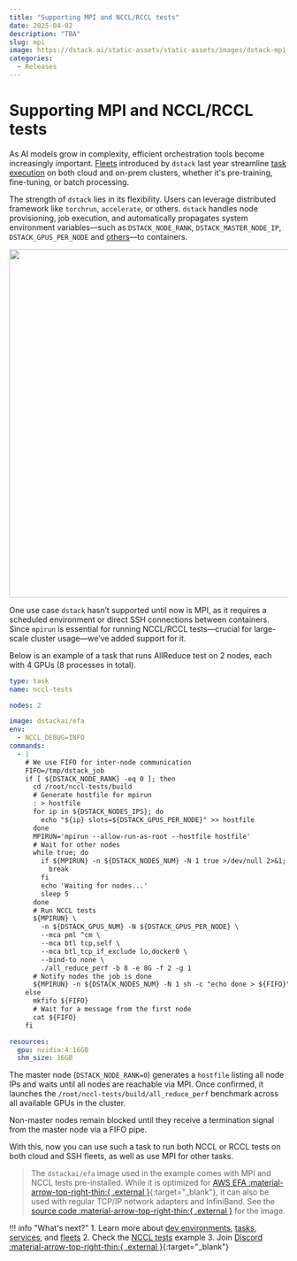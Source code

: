 ```yaml
---
title: "Supporting MPI and NCCL/RCCL tests"
date: 2025-04-02
description: "TBA"
slug: mpi
image: https://dstack.ai/static-assets/static-assets/images/dstack-mpi-v2.png
categories:
  - Releases
---
```


# Supporting MPI and NCCL/RCCL tests 

As AI models grow in complexity, efficient orchestration tools become increasingly important. 
[Fleets](../../docs/concepts/fleets.md) introduced by `dstack` last year streamline 
[task execution](../../docs/concepts/tasks.md) on both cloud and 
on-prem clusters, whether it's pre-training, fine-tuning, or batch processing.

The strength of `dstack` lies in its flexibility. Users can leverage distributed framework like
`torchrun`, `accelerate`, or others. `dstack` handles node provisioning, job execution, and automatically propagates
system environment variables—such as `DSTACK_NODE_RANK`, `DSTACK_MASTER_NODE_IP`,
`DSTACK_GPUS_PER_NODE` and [others](../../docs/concepts/tasks.md#system-environment-variables)—to containers.

<img src="https://dstack.ai/static-assets/static-assets/images/dstack-mpi-v2.png" width="630"/>

One use case `dstack` hasn’t supported until now is MPI, as it requires a scheduled environment or
direct SSH connections between containers. Since `mpirun` is essential for running NCCL/RCCL tests—crucial for large-scale
cluster usage—we’ve added support for it.

<!-- more -->

Below is an example of a task that runs AllReduce test on 2 nodes, each with 4 GPUs (8 processes in total).

<div editor-title="examples/distributed-training/nccl-tests/.dstack.yml">

```yaml
type: task
name: nccl-tests

nodes: 2

image: dstackai/efa
env:
  - NCCL_DEBUG=INFO
commands:
  - |
    # We use FIFO for inter-node communication
    FIFO=/tmp/dstack_job
    if [ ${DSTACK_NODE_RANK} -eq 0 ]; then
      cd /root/nccl-tests/build
      # Generate hostfile for mpirun
      : > hostfile
      for ip in ${DSTACK_NODES_IPS}; do
        echo "${ip} slots=${DSTACK_GPUS_PER_NODE}" >> hostfile
      done
      MPIRUN='mpirun --allow-run-as-root --hostfile hostfile'
      # Wait for other nodes
      while true; do
        if ${MPIRUN} -n ${DSTACK_NODES_NUM} -N 1 true >/dev/null 2>&1; then
          break
        fi
        echo 'Waiting for nodes...'
        sleep 5
      done
      # Run NCCL tests
      ${MPIRUN} \
        -n ${DSTACK_GPUS_NUM} -N ${DSTACK_GPUS_PER_NODE} \
        --mca pml ^cm \
        --mca btl tcp,self \
        --mca btl_tcp_if_exclude lo,docker0 \
        --bind-to none \
        ./all_reduce_perf -b 8 -e 8G -f 2 -g 1
      # Notify nodes the job is done
      ${MPIRUN} -n ${DSTACK_NODES_NUM} -N 1 sh -c "echo done > ${FIFO}"
    else
      mkfifo ${FIFO}
      # Wait for a message from the first node
      cat ${FIFO}
    fi

resources:
  gpu: nvidia:4:16GB
  shm_size: 16GB

```

</div>

The master node (`DSTACK_NODE_RANK=0`) generates a `hostfile` listing all node IPs and waits until all nodes are
reachable via MPI. Once confirmed, it launches the `/root/nccl-tests/build/all_reduce_perf` benchmark across all available GPUs in the cluster.

Non-master nodes remain blocked until they receive a termination signal from the master node via a FIFO pipe.

With this, now you can use such a task to run both NCCL or RCCL tests on both cloud and SSH fleets, 
as well as use MPI for other tasks.

> The `dstackai/efa` image used in the example comes with MPI and NCCL tests pre-installed. While it is optimized for
> [AWS EFA :material-arrow-top-right-thin:{ .external }](https://aws.amazon.com/hpc/efa/){:target="_blank"}, it can also
> be used with regular TCP/IP network adapters and InfiniBand. 
> See the [source code :material-arrow-top-right-thin:{ .external }](https://github.com/dstackai/dstack/blob/master/docker/efa) for the image.

!!! info "What's next?"
    1. Learn more about [dev environments](../../docs/concepts/dev-environments.md), [tasks](../../docs/concepts/tasks.md), [services](../../docs/concepts/services.md), and [fleets](../../docs/concepts/fleets.md)
    2. Check the [NCCL tests](../../examples/clusters/nccl-tests/index.md) example
    3. Join [Discord :material-arrow-top-right-thin:{ .external }](https://discord.gg/u8SmfwPpMd){:target="_blank"}
